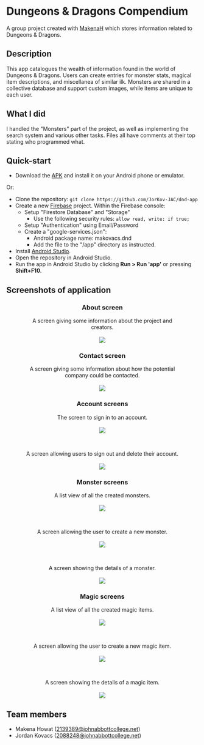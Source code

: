 # Dungeons & Dragons Compendium
A group project created with [MakenaH](https://github.com/MakenaH) which stores information related to Dungeons & Dragons.

## Description
This app catalogues the wealth of information found in the world of Dungeons & Dragons. Users can create entries for monster stats, magical item descriptions, and miscellanea of similar ilk. Monsters are shared in a collective database and support custom images, while items are unique to each user.

## What I did
I handled the "Monsters" part of the project, as well as implementing the search system and various other tasks. Files all have comments at their top stating who programmed what.

## Quick-start
- Download the [APK](../../releases/download/v1.0.0/dnd_compendium.apk) and install it on your Android phone or emulator.

Or:
- Clone the repository: `git clone https://github.com/JorKov-JAC/dnd-app`
- Create a new [Firebase](https://console.firebase.google.com) project. Within the Firebase console:
	- Setup "Firestore Database" and "Storage"
		- Use the following security rules: `allow read, write: if true;`
	- Setup "Authentication" using Email/Password
	- Create a "google-services.json":
		- Android package name: makovacs.dnd
		- Add the file to the "/app" directory as instructed.
- Install [Android Studio](https://developer.android.com/studio).
- Open the repository in Android Studio.
- Run the app in Android Studio by clicking **Run > Run 'app'** or pressing **Shift+F10**.

## Screenshots of application
<div align="center">
<h3>About screen</h3>
<figure>
<figcaption>A screen giving some information about the project and creators.</figcaption>
<br/>
<img src="./assets/about.png"/>
</figure>

<h3>Contact screen</h3>
<figure>
<figcaption>A screen giving some information about how the potential company could be contacted.</figcaption>
<br/>
<img src="./assets/contact.png"/>
</figure>

<h3>Account screens</h3>
<figure>
<figcaption>The screen to sign in to an account.</figcaption>
<br/>
<img src="./assets/accsignin.png"/>
</figure>

<br/>
<figure>
<figcaption>A screen allowing users to sign out and delete their account.</figcaption>
<br/>
<img src="./assets/accoverview.png"/>
</figure>

<h3>Monster screens</h3>
<figure>
<figcaption>A list view of all the created monsters.</figcaption>
<br/>
<img src="./assets/monscreen.png"/>
</figure>

<br/>
<figure>
<figcaption>A screen allowing the user to create a new monster.</figcaption>
<br/>
<img src="./assets/moninput.png"/>
</figure>

<br/>
<figure>
<figcaption>A screen showing the details of a monster.</figcaption>
<br/>
<img src="./assets/mondetail.png"/>
</figure>

<h3>Magic screens</h3>
<figure>
<figcaption>A list view of all the created magic items.</figcaption>
<br/>
<img src="./assets/magscreen.png"/>
</figure>

<br/>
<figure>
<figcaption>A screen allowing the user to create a new magic item.</figcaption>
<br/>
<img src="./assets/maginput.png"/>
</figure>

<br/>
<figure>
<figcaption>A screen showing the details of a magic item.</figcaption>
<br/>
<img src="./assets/magitem.png"/>
</figure>
</div>

## Team members
- Makena Howat (2139389@johnabbottcollege.net)
- Jordan Kovacs (2088248@johnabbottcollege.net)
